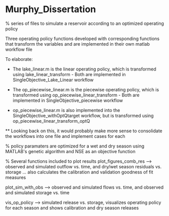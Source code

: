 # Murphy_Dissertation

% series of files to simulate a reservoir according to an optimized operating policy

Three operating policy functions developed
with corresponding functions that transform the variables
and are implemented in their own matlab workflow file

To elaborate:
- The lake_linear.m is the linear operating policy, which is transformed using lake_linear_transform
      - Both are implemented in SingleObjective_Lake_Linear workflow

- The op_piecewise_linear.m is the piecewise operating policy, which is transformed using op_piecewise_linear_transform
      - Both are implemented in SingleObjective_piecewise workflow

- op_piecewise_linear.m is also implemented into the SingleObjective_withOptQtarget workflow, but is transformed using op_piecewise_linear_transform_optQ

** Looking back on this, it would probably make more sense to consolidate the workflows into one file and implement cases for each 

% policy paramaters are optimized for a wet and dry season using MATLAB's genetic algorithm and NSE as an objective function

% Several functions included to plot results
plot_figures_comb_res --> observed and simulated outflow vs. time, and dry/wet season residuals vs. storage 
... also calculates the calibration and validation goodness of fit measures

plot_sim_with_obs --> observed and simulated flows vs. time, and observed and simulated storage vs. time

vis_op_policy --> simulated release vs. storage, visualizes operating policy for each season and shows calibration and dry season releases


